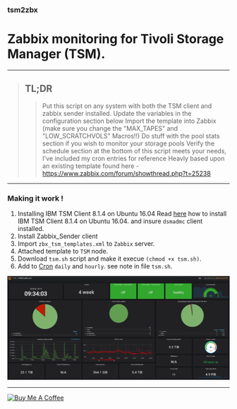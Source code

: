 ### tsm2zbx
# Zabbix monitoring for Tivoli Storage Manager (TSM).


---
 > ## TL;DR
> > Put this script on any system with both the TSM client and zabbix sender installed.
Update the variables in the configuration section below
Import the template into Zabbix (make sure you change the "MAX_TAPES" and "LOW_SCRATCHVOLS" Macros!!)
Do stuff with the pool stats section if you wish to monitor your storage pools
Verify the schedule section at the bottom of this script meets your needs, I've included my cron entries for reference
Heavly based upon an existing template found here - https://www.zabbix.com/forum/showthread.php?t=25238

----

### Making it work !

 1. Installing IBM TSM Client 8.1.4 on Ubuntu 16.04
Read [here](https://github.com/DukeMobileTech/posts/wiki/Installing-IBM-TSM-Client-8.1.4-on-Ubuntu-16.04) how to install IBM TSM Client 8.1.4 on Ubuntu 16.04. 
and insure `dsmadmc` client installed.
 2. Install Zabbix_Sender client 
 3. Import `zbx_tsm_templates.xml` to `Zabbix` server.
 4. Attached template to `TSM` node.
 5. Download `tsm.sh` script and make it execue `(chmod +x tsm.sh)`.
 6. Add to [Cron](https://github.com/sk3pp3r/cheat-sheet-pdf/blob/master/pdf/cron.pdf) `daily` and `hourly`. see note in file `tsm.sh`.




![](img/img1.png)


***
<a href="https://www.buymeacoffee.com/haim_cohen" target="_blank"><img src="https://cdn.buymeacoffee.com/buttons/default-orange.png" alt="Buy Me A Coffee" height="41" width="174"></a>

